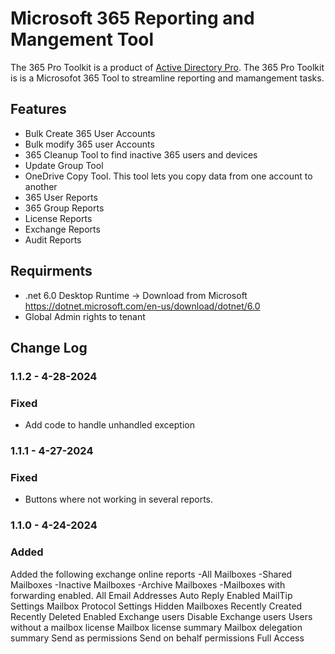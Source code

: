 # Microsoft 365 Reporting and Mangement Tool

The 365 Pro Toolkit is a product of [Active Directory Pro](https://activedirectorypro.com). The 365 Pro Toolkit is is a Microsofot 365 Tool to streamline reporting and mamangement tasks. 

## Features
- Bulk Create 365 User Accounts
- Bulk modify 365 user Accounts
- 365 Cleanup Tool to find inactive 365 users and devices
- Update Group Tool
- OneDrive Copy Tool. This tool lets you copy data from one account to another
- 365 User Reports
- 365 Group Reports
- License Reports
- Exchange Reports
- Audit Reports

## Requirments
- .net 6.0 Desktop Runtime -> Download from Microsoft https://dotnet.microsoft.com/en-us/download/dotnet/6.0
- Global Admin rights to tenant

## Change Log
### 1.1.2 - 4-28-2024
### Fixed
- Add code to handle unhandled exception

### 1.1.1 - 4-27-2024
### Fixed
- Buttons where not working in several reports.

### 1.1.0 - 4-24-2024
### Added
Added the following exchange online reports
-All Mailboxes
-Shared Mailboxes
-Inactive Mailboxes
-Archive Mailboxes
-Mailboxes with forwarding enabled.
All Email Addresses
Auto Reply Enabled
MailTip Settings
Mailbox Protocol Settings
Hidden Mailboxes
Recently Created
Recently Deleted
Enabled Exchange users
Disable Exchange users
Users without a mailbox license
Mailbox license summary
Mailbox delegation summary
Send as permissions
Send on behalf permissions
Full Access








